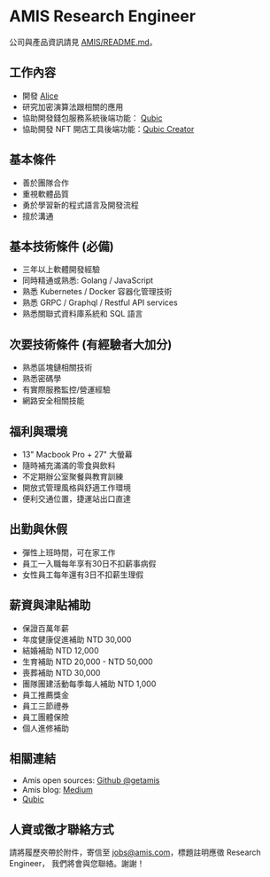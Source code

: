 # AMIS Research Engineer

公司與產品資訊請見 [AMIS/README.md](README.md)。

## 工作內容
* 開發 [Alice](https://github.com/getamis/alice)
* 研究加密演算法跟相關的應用
* 協助開發錢包服務系統後端功能： [Qubic](https://www.qubic.app/)
* 協助開發 NFT 開店工具後端功能：[Qubic Creator](https://creator.qubic.market/)

## 基本條件
* 善於團隊合作
* 重視軟體品質
* 勇於學習新的程式語言及開發流程
* 擅於溝通

## 基本技術條件 (必備)
* 三年以上軟體開發經驗
* 同時精通或熟悉: Golang / JavaScript
* 熟悉 Kubernetes / Docker 容器化管理技術
* 熟悉 GRPC / Graphql / Restful API services
* 熟悉關聯式資料庫系統和 SQL 語言

## 次要技術條件 (有經驗者大加分)
* 熟悉區塊鏈相關技術
* 熟悉密碼學
* 有實際服務監控/營運經驗
* 網路安全相關技能

## 福利與環境

* 13" Macbook Pro + 27" 大螢幕
* 隨時補充滿滿的零食與飲料
* 不定期辦公室聚餐與教育訓練
* 開放式管理風格與舒適工作環境
* 便利交通位置，捷運站出口直達

## 出勤與休假

* 彈性上班時間，可在家工作
* 員工一入職每年享有30日不扣薪事病假
* 女性員工每年還有3日不扣薪生理假

## 薪資與津貼補助

* 保證百萬年薪
* 年度健康促進補助 NTD 30,000
* 結婚補助 NTD 12,000
* 生育補助 NTD 20,000 - NTD 50,000
* 喪葬補助 NTD 30,000
* 團隊團建活動每季每人補助 NTD 1,000
* 員工推薦獎金
* 員工三節禮券
* 員工團體保險
* 個人進修補助

## 相關連結
* Amis open sources: [Github @getamis](https://github.com/getamis)
* Amis blog: [Medium](https://medium.com/getamis)
* [Qubic](https://www.qubic.app/)
  

## 人資或徵才聯絡方式
請將履歷夾帶於附件，寄信至 jobs@amis.com，標題註明應徵 Research Engineer， 我們將會與您聯絡。謝謝！
